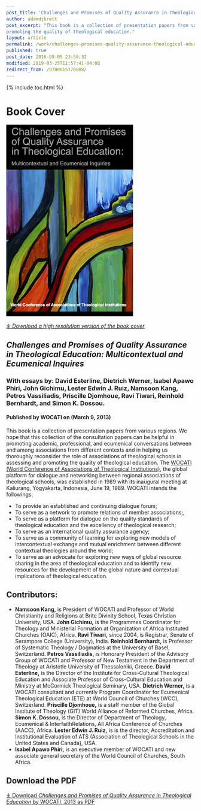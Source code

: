```yaml
---
post_title: 'Challenges and Promises of Quality Assurance in Theological Education'
author: adamdjbrett
post_excerpt: "This book is a collection of presentation papers from various regions. We hope that this collection of the consultation papers can be helpful in promoting academic, professional, and ecumenical conversations between and among associations from different contexts and in helping us thoroughly reconsider the role of associations of theological schools in assessing and
promoting the quality of theological education."
layout: article
permalink: /work/challenges-promises-quality-assurance-theological-education/
published: true
post_date: 2016-09-05 23:58:32
modified: 2019-03-25T11:57:41-04:00
redirect_from: /9780615770888/
---
```

{% include toc.html %}


# Book Cover
![2013 WOCATI Book Cover](/images/2013-WOCATI-cover-image-512.png)


 _[&#10515; Download a high resolution version of the book cover](/wp-content/uploads/2014/12/2013-WOCATI-cover-image-2.png)_


## _**Challenges and Promises of Quality Assurance in Theological Education: Multicontextual and Ecumenical Inquires**_

### With essays by: David Esterline, Dietrich Werner, Isabel Apawo Phiri, John Gichimu, Lester Edwin J. Ruiz, Namsoon Kang, Petros Vassiliadis, Priscille Djomhoue, Ravi Tiwari, Reinhold Bernhardt, and Simon K. Dossou.
#### Published by WOCATI on (March 9, 2013)

This book is a collection of presentation papers from various regions. We hope that this collection of the consultation papers can be helpful in promoting academic, professional, and ecumenical conversations between and among associations from different contexts and in helping us thoroughly reconsider the role of associations of theological schools in assessing and promoting the quality of theological education. The [WOCATI (World Conference of Associations of Theological Institutions)](https://wocati.org/), the global platform for dialogue and networking between regional associations of theological schools, was established in 1989 with its inaugural meeting at Kaliurang, Yogyakarta, Indonesia, June 19, 1989. WOCATI intends the followings:

*   To provide an established and continuing dialogue forum;
*   To serve as a network to promote relations of member associations;,
*   To serve as a platform for dialogue on the quality standards of theological education and the excellency of theological research;
*   To serve as an international quality assurance agency;
*   To serve as a community of learning for exploring new models of intercontextual exchange and mutual enrichment between different contextual theologies around the world;
*   To serve as an advocate for exploring new ways of global resource sharing in the area of theological education and to identify new resources for the development of the global nature and contextual implications of theological education.

## **Contributors:**

*   **Namsoon Kang,** is President of WOCATI and Professor of World Christianity and Religions at Brite Divinity School, Texas Christian University, USA. **John Gichimu,** is the Programmes Coordinator for Theology and Ministerial Formation at Organization of Africa Instituted Churches (OAIC), Africa. **Ravi Tiwari,** since 2004, is Registrar, Senate of Serampore College (University), India. **Reinhold Bernhardt,** is Professor of Systematic Theology / Dogmatics at the University of Basel, Switzerland. **Petros Vassiliadis,** is Honorary President of the Advisory Group of WOCATI and Professor of New Testament in the Department of Theology at Aristotle University of Thessaloniki, Greece. **David Esterline,** is the Director of the Institute for Cross-Cultural Theological Education and Associate Professor of Cross-Cultural Education and Ministry at McCormick Theological Seminary, USA. **Dietrich Werner,** is a WOCATI consultant and currently Program Coordinator for Ecumenical Theological Education (ETE) at World Council of Churches (WCC), Switzerland. **Priscille Djomhoue,** is a staff member of the Global Institute of Theology (GIT) World Alliance of Reformed Churches, Africa. **Simon K. Dossou,** is the Director of Department of Theology, Ecumenical & InterfaithRelations, All Africa Conference of Churches (AACC), Africa. **Lester Edwin J. Ruiz,** is is the director, Accreditation and Institutional Evaluation of ATS (Association of Theological Schools in the United States and Canada), USA.
*   **Isabel Apawo Phiri,** is an executive member of WOCATI and new associate general secretary of the World Council of Churches, South Africa.

## Download the PDF
[&#10515; Download _Challenges and Promises of Quality Assurance in Theological Education_ by WOCATI, 2013 as PDF](/wp-content/uploads/2013/03/2013-Challenges-and-Promises-of-Quality-Assurance-in-Theological-Education-WOCATI.pdf)
